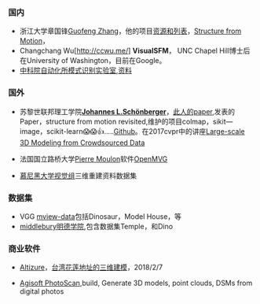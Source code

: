 ### 国内

* 浙江大学章国锋[Guofeng Zhang](http://www.cad.zju.edu.cn/home/gfzhang/)，他的项目[资源和列表](http://www.cad.zju.edu.cn/home/gfzhang/training/)，[Structure from Motion](http://www.cad.zju.edu.cn/home/gfzhang/training/SFM/SfM.html)，
* Changchang Wu[http://ccwu.me/] **VisualSFM**， UNC Chapel Hill博士后在University of Washington，目前在Google。
* [中科院自动化所模式识别实验室](http://vision.ia.ac.cn/zh/index_cn.html),[资料](http://vision.ia.ac.cn/zh/teaching/index.html)

### 国外
* 苏黎世联邦理工学院[**Johannes L.Schönberger**](https://demuc.de/)，[此人的paper](http://scholar.google.com/citations?user=MlcMCd0AAAAJ),发表的Paper，structure from motion revisited,维护的项目colmap，sikit—image，scikit-learn:scream::scream::+1:.....[Github](https://github.com/ahojnnes)。在2017cvpr中的讲座[Large-scale 3D Modeling from Crowdsourced Data](https://demuc.de/tutorials/cvpr2017/)

* 法国国立路桥大学[Pierre Moulon](http://imagine.enpc.fr/~moulonp/about.html)软件[OpenMVG](http://imagine.enpc.fr/~moulonp/publis/iccv2013/index.html)
* [慕尼黑大学视觉组](https://vision.in.tum.de/research/image-based_3d_reconstruction/multiviewreconstruction)三维重建资料数据集

### 数据集
* VGG [mview-data](http://www.robots.ox.ac.uk/~vgg/data/data-mview.html)包括Dinosaur，Model House，等
* [middlebury明德学院](http://vision.middlebury.edu/mview/data/),包含数据集Temple，和Dino


### 商业软件
* [Altizure](https://www.altizure.com/)，[台湾花莲地址的三维建模](https://site.altizure.com/project/5a7a7979d7a1f3053a2376db/model)，2018/2/7

* [Agisoft PhotoScan](http://www.agisoft.com/),build, Generate 3D models, point clouds, DSMs from digital photos
